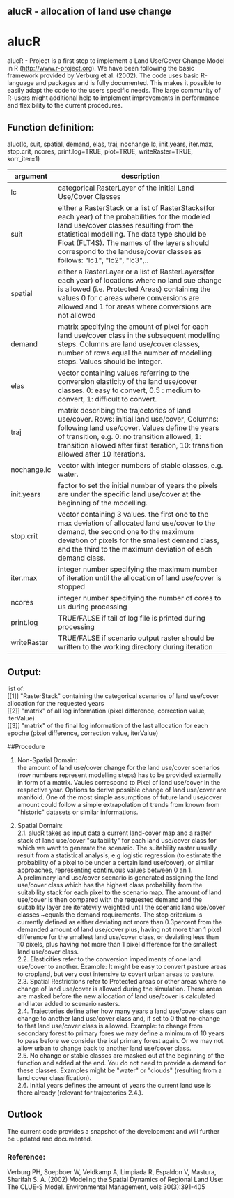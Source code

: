 alucR - allocation of land use change 
---
# alucR
alucR - Project is a first step to implement a Land Use/Cover Change Model in R (http://www.r-project.org). 
We have been following the basic framework provided by Verburg et al. (2002). The code uses basic R-language and packages and is fully documented. This makes
it possible to easily adapt the code to the users specific needs. 
The large community of R-users might additional help to implement improvements in performance and flexibility to the current procedures.

## Function definition:
aluc(lc, suit, spatial, demand, elas, traj, nochange.lc, init.years, iter.max, stop.crit, ncores, print.log=TRUE, plot=TRUE, writeRaster=TRUE, korr_iter=1)
 
argument | description 
----- | ----
lc | categorical RasterLayer of the initial Land Use/Cover Classes  
suit | either a RasterStack or a list of RasterStacks(for each year) of the probabilities for the modeled land use/cover classes resulting from the statistical modelling. The data type should be Float (FLT4S). The names of the layers should correspond to the landuse/cover classes as follows: "lc1", "lc2", "lc3",..  
spatial | either a RasterLayer or a list of RasterLayers(for each year) of locations where no land sue change is allowed (i.e. Protected Areas) containing the values 0 for c areas where conversions are allowed and 1 for areas where conversions are not allowed
demand | matrix specifying the amount of pixel for each land use/cover class in the subsequent modelling steps. Columns are land use/cover classes, number of rows equal the number of modelling steps. Values should be integer.
elas | vector containing values referring to the conversion elasticity of the land use/cover classes. 0: easy to convert, 0.5 : medium to convert, 1: difficult to convert.
traj | matrix describing the trajectories of land use/cover. Rows: initial land use/cover, Columns: following land use/cover. Values define the years of transition, e.g. 0: no transition allowed, 1: transition allowed after first iteration, 10: transition allowed after 10 iterations.
nochange.lc | vector with integer numbers of stable classes, e.g. water.
init.years | factor to set the initial number of years the pixels are under the specific land use/cover at the beginning of the modelling.
stop.crit | vector containing 3 values. the first one to the max deviation of allocated land use/cover to the demand, the second one to the maximum deviation of pixels for the smallest demand class, and the third to the maximum deviation of each demand class.
iter.max | integer number specifying the maximum number of iteration until the allocation of land use/cover is stopped
ncores | integer number specifying the number of cores to us during processing
print.log | TRUE/FALSE if tail of log file is printed during processing
writeRaster | TRUE/FALSE if scenario output raster should be written to the working directory during iteration

## Output: 
list of:    
[[1]] "RasterStack" containing the categorical scenarios of land use/cover allocation for the requested years   
[[2]] "matrix" of all log information (pixel difference, correction value, iterValue)   
[[3]] "matrix" of the final log information of the last allocation for each epoche (pixel difference, correction value, iterValue)   

##Procedure
1. Non-Spatial Domain:  
  the amount of land use/cover change for the land use/cover scenarios (row numbers represent modelling steps) has to be provided externally in form of a matrix. Vaules correspond to Pixel of land use/cover in the respective year. Options to derive possible change of land use/cover are manifold. One of the most simple assumptions of future land use/cover amount could follow a simple extrapolation of trends from known from "historic" datasets or similar informations.

2. Spatial Domain:  
2.1. alucR takes as input data a current land-cover map and a raster stack of land use/cover "suitability" for each land use/cover class for which we want to generate   the scenario. The suitability raster usually result from a statistical analysis, e.g logistic regression (to estimate the probability of a pixel to be under a certain land use/cover), or similar approaches, representing continuous values between 0 an 1.  
  A preliminary land use/cover  scenario is generated assigning the land use/cover class which has the highest class probability from the suitability stack for each pixel to the scenario map. The amount of land use/cover is then compared with the requested demand and the suitability layer are iteratevily weighted until the scenario land use/cover classes ~equals the demand requirements. The stop criterium is currently defined as either deviating not more than 0.3percent from the demanded amount of land use/cover plus, having not more than 1 pixel difference for the smallest land use/cover class, or deviating less than 10 pixels, plus  having not more than 1 pixel difference for the smallest land use/cover class.      
2.2. Elasticities refer to the conversion impediments of one land use/cover to another. Example: It might be easy to convert pasture areas to cropland, but very cost intensive to covert urban areas to pasture.  
2.3. Spatial Restrictions refer to Protected areas or other areas where no change of land use/cover is allowed during the simulation. These areas are masked before the new allocation of land use/cover is calculated and later added to scenario rasters.  
2.4. Trajectories define after how many years a land use/cover class can change to another land use/cover class and, if set to 0 that no-change to that land use/cover class is allowed. Example: to change from secondary forest to primary fores we may define a minimum of 10 years to pass before we consider the ixel primary forest again. Or we may not allow urban to change back to another land use/cover class.  
2.5. No change or stable classes are masked out at the beginning of the function and added at the end. You do not need to provide a demand for these classes. Examples might be "water" or "clouds" (resulting from a land cover classification).  
2.6. Initial years defines the amount of years the current land use is there already (relevant for trajectories 2.4.).
  
## Outlook
The current code provides a snapshot of the development and will further be updated and documented. 

### Reference:  
Verburg PH, Soepboer W, Veldkamp A, Limpiada R, Espaldon V, Mastura, Sharifah S. A. (2002) Modeling the Spatial Dynamics of Regional Land Use: The CLUE-S Model. Environmental Management, vols 30(3):391-405